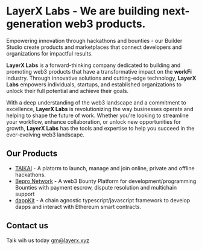 # LayerX Labs - We are building next-generation web3 products.

Empowering innovation through hackathons and bounties - our Builder Studio create products and marketplaces that connect developers and organizations for impactful results.

**LayerX Labs**  is a forward-thinking company dedicated to building and promoting web3 products that have a transformative impact on the **workFi** industry. Through innovative solutions and cutting-edge technology, **LayerX Labs** empowers individuals, startups, and established organizations to unlock their full potential and achieve their goals. 

With a deep understanding of the web3 landscape and a commitment to excellence, **LayerX Labs** is revolutionizing the way businesses operate and helping to shape the future of work. Whether you're looking to streamline your workflow, enhance collaboration, or unlock new opportunities for growth, **LayerX Labs** has the tools and expertise to help you succeed in the ever-evolving web3 landscape.

## Our Products 

* [TAIKAI](https://taikai.network) - A platorm to launch, manage and join online, private and offline hackathons.
* [Bepro Network](https://bepro.network) - A web3 Bounty Platform for development/programming Bounties with payment escrow, dispute resolution and multichain support
* [dappKit](https://dappkit.dev) - A chain agnostic typescript/javascript framework to develop dapps and interact with Ethereum smart contracts.

## Contact us 

Talk wih us today <gm@layerx.xyz> 

